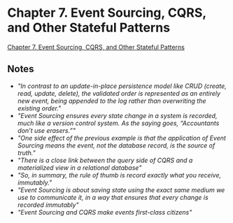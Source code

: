 # Chapter 7. Event Sourcing, CQRS, and Other Stateful Patterns

[Chapter 7. Event Sourcing, CQRS, and Other Stateful Patterns](https://learning.oreilly.com/library/view/designing-event-driven-systems/9781492038252/ch07.html)

## Notes
- _"In contrast to an update-in-place persistence model like CRUD (create, read, update, delete), the validated order is represented as an entirely new event, being appended to the log rather than overwriting the existing order."_
- _"Event Sourcing ensures every state change in a system is recorded, much like a version control system. As the saying goes, “Accountants don’t use erasers.”"_
- _"One side effect of the previous example is that the application of Event Sourcing means the event, not the database record, is the source of truth."_
- _"There is a close link between the query side of CQRS and a materialized view in a relational database"_
- _"So, in summary, the rule of thumb is record exactly what you receive, immutably."_
- _"Event Sourcing is about saving state using the exact same medium we use to communicate it, in a way that ensures that every change is recorded immutably"_
- _"Event Sourcing and CQRS make events first-class citizens"_